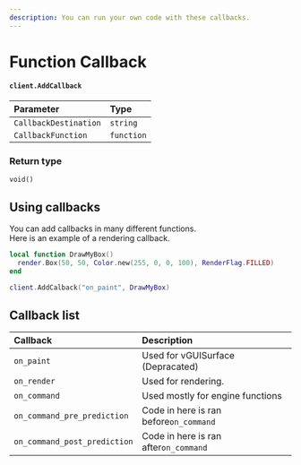 ```yaml
---
description: You can run your own code with these callbacks.
---
```


# Function Callback

#### `client.AddCallback`

| Parameter | Type |
| :--- | :--- |
| `CallbackDestination` | `string` |
| `CallbackFunction` | `function` |

### Return type

```text
void()
```

## Using callbacks

You can add callbacks in many different functions.  
Here is an example of a rendering callback.

```lua
local function DrawMyBox()
  render.Box(50, 50, Color.new(255, 0, 0, 100), RenderFlag.FILLED)
end

client.AddCalback("on_paint", DrawMyBox)
```

## Callback list

| Callback | Description |
| :--- | :--- |
| `on_paint` | Used for vGUISurface \(Depracated\) |
| `on_render` | Used for rendering. |
| `on_command` | Used mostly for engine functions |
| `on_command_pre_prediction` | Code in here is ran before`on_command`  |
| `on_command_post_prediction` | Code in here is ran after`on_command`  |




